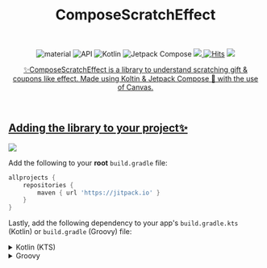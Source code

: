 <h1 align="center">ComposeScratchEffect</h1></br>

</h1>
<p align="center">
 <img alt="material" src="https://custom-icon-badges.demolab.com/badge/material%20you-palegreen?style=for-the-badge&logoColor=black&logo=material-you"/></a>
  <img alt="API" src="https://img.shields.io/badge/Api%2021+-50f270?logo=android&logoColor=black&style=for-the-badge"/></a>
  <img alt="Kotlin" src="https://img.shields.io/badge/Kotlin-a503fc?logo=kotlin&logoColor=white&style=for-the-badge"/></a>
  <img alt="Jetpack Compose" src="https://img.shields.io/static/v1?style=for-the-badge&message=Jetpack+Compose&color=4285F4&logo=Jetpack+Compose&logoColor=FFFFFF&label="/></a>
    <a href="https://github.com/aritra-tech/ComposeScratchEffect/stargazers"><img src="https://img.shields.io/github/stars/aritra-tech/ComposeScratchEffect?color=ffff00&style=for-the-badge"/>
  <a href="https://hits.sh/github.com/aritra-tech/ComposeScratchEffect/"><img alt="Hits" src="https://hits.sh/github.com/aritra-tech/ComposeScratchEffect.svg?style=for-the-badge&label=Views&extraCount=10&color=54856b"/></a>
  <a href="https://github.com/aritra-tech/ComposeScratchEffect/releases/latest"><img src="https://img.shields.io/github/v/release/aritra-tech/ComposeScratchEffect?color=purple&include_prereleases&logo=github&style=for-the-badge"/>
</p>
	  
<p align="center"> ✨ComposeScratchEffect is a library to understand scratching gift & coupons like effect. Made using Koltin & Jetpack Compose 🚀 with the use of Canvas. </p>

<br>

## Adding the library to your project✨
[![](https://jitpack.io/v/aritra-tech/ComposeScratchEffect.svg)](https://jitpack.io/#aritra-tech/ComposeScratchEffect)

Add the following to your **root** `build.gradle` file:
```gradle
allprojects {
	repositories {
		maven { url 'https://jitpack.io' }
	}
}
```

Lastly, add the following dependency to your app's `build.gradle.kts` (Kotlin) or `build.gradle` (Groovy) file:

<details>
<summary>Kotlin (KTS)</summary>
<br>
  
```kotlin
dependencies {
    implementation("com.github.aritra-tech:ComposeScratchEffect:$currentVersion")
}
```
</details>

<details>
<summary>Groovy</summary>
<br>

```kotlin
dependencies {
    implementation 'com.github.aritra-tech:ComposeScratchEffect:$currentVersion'
}
```
</details>
